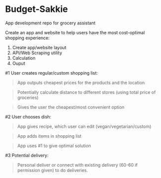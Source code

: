 # Budget-Sakkie
App development repo for grocery assistant

Create an app and website to help users have the most cost-optimal shopping experience:
1. Create app/website layout
2. API/Web Scraping utility
3. Calculation
4. Ouput


#1 User creates regular/custom shopping list:
> App outputs cheapest prices for the products and the location

> Potentially calculate distance to different stores (using total price of groceries)

> Gives the user the cheapest/most convenient option

#2 User chooses dish:
> App gives recipe, which user can edit (vegan/vegetarian/custom)

> App adds items in shopping list

> App uses #1 to give optimal solution

#3 Potential delivery:
> Personal deliver or connect with existing delivery (60-60 if permission given) to do deliveries.
